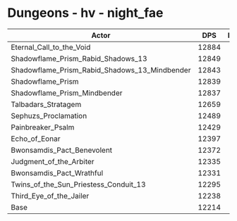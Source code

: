 # Dungeons - hv - night_fae
| Actor | DPS | Increase |
|---|:---:|:---:|
|Eternal_Call_to_the_Void|12884|5.49%|
|Shadowflame_Prism_Rabid_Shadows_13|12849|5.20%|
|Shadowflame_Prism_Rabid_Shadows_13_Mindbender|12843|5.15%|
|Shadowflame_Prism|12839|5.12%|
|Shadowflame_Prism_Mindbender|12837|5.10%|
|Talbadars_Stratagem|12659|3.64%|
|Sephuzs_Proclamation|12489|2.25%|
|Painbreaker_Psalm|12429|1.76%|
|Echo_of_Eonar|12397|1.50%|
|Bwonsamdis_Pact_Benevolent|12372|1.29%|
|Judgment_of_the_Arbiter|12335|0.99%|
|Bwonsamdis_Pact_Wrathful|12331|0.96%|
|Twins_of_the_Sun_Priestess_Conduit_13|12295|0.66%|
|Third_Eye_of_the_Jailer|12238|0.20%|
|Base|12214|0.00%|
